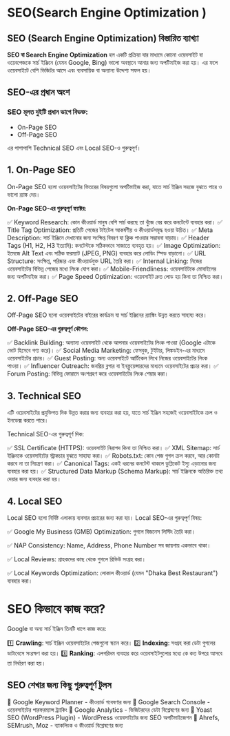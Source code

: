 # SEO(Search Engine Optimization )


## SEO (Search Engine Optimization) বিস্তারিত ব্যাখ্যা

**SEO বা Search Engine Optimization** হল একটি প্রক্রিয়া যার মাধ্যমে কোনো ওয়েবসাইট বা ওয়েবপেজকে সার্চ ইঞ্জিনে (যেমন Google, Bing) ভালো অবস্থানে আনার জন্য অপটিমাইজ করা হয়। এর ফলে ওয়েবসাইটে বেশি ভিজিটর আসে এবং ব্যবসায়িক বা অন্যান্য উদ্দেশ্য সফল হয়।

## SEO-এর প্রধান অংশ

### SEO মূলত দুইটি প্রধান ভাগে বিভক্ত:

- On-Page SEO
- Off-Page SEO

এর পাশাপাশি Technical SEO এবং Local SEO-ও গুরুত্বপূর্ণ।

## 1. On-Page SEO

On-Page SEO হলো ওয়েবসাইটের ভিতরের বিষয়গুলো অপটিমাইজ করা, যাতে সার্চ ইঞ্জিন সহজে বুঝতে পারে ও ভালো র‍্যাঙ্ক দেয়।

**On-Page SEO-এর গুরুত্বপূর্ণ ফ্যাক্টর:**

✅ Keyword Research: কোন কীওয়ার্ড মানুষ বেশি সার্চ করছে তা খুঁজে বের করে কনটেন্টে ব্যবহার করা।
✅ Title Tag Optimization: প্রতিটি পেজের টাইটেল আকর্ষণীয় ও কীওয়ার্ডসমৃদ্ধ হওয়া উচিত।
✅ Meta Description: সার্চ ইঞ্জিনে দেখানোর জন্য সংক্ষিপ্ত বিবরণ যা ক্লিক পাওয়ার সম্ভাবনা বাড়ায়।
✅ Header Tags (H1, H2, H3 ইত্যাদি): কনটেন্টকে সঠিকভাবে সাজাতে ব্যবহৃত হয়।
✅ Image Optimization: ইমেজে Alt Text এবং সঠিক ফরম্যাট (JPEG, PNG) ব্যবহার করে লোডিং স্পিড বাড়ানো।
✅ URL Structure: সংক্ষিপ্ত, পরিষ্কার এবং কীওয়ার্ডযুক্ত URL তৈরি করা।
✅ Internal Linking: নিজের ওয়েবসাইটের বিভিন্ন পেজের মধ্যে লিংক যোগ করা।
✅ Mobile-Friendliness: ওয়েবসাইটকে মোবাইলের জন্য অপটিমাইজ করা।
✅ Page Speed Optimization: ওয়েবসাইট দ্রুত লোড হয় কিনা তা নিশ্চিত করা।


## 2. Off-Page SEO

Off-Page SEO হলো ওয়েবসাইটের বাইরের কার্যক্রম যা সার্চ ইঞ্জিনের র‍্যাঙ্কিং উন্নত করতে সাহায্য করে।

**Off-Page SEO-এর গুরুত্বপূর্ণ কৌশল:**

✅ Backlink Building: অন্যান্য ওয়েবসাইট থেকে আপনার ওয়েবসাইটের লিংক পাওয়া (Google এটাকে ভোট হিসেবে গণ্য করে)।
✅ Social Media Marketing: ফেসবুক, টুইটার, লিঙ্কডইন-এর মাধ্যমে ওয়েবসাইটের প্রচার।
✅ Guest Posting: অন্য ওয়েবসাইটে আর্টিকেল লিখে নিজের ওয়েবসাইটের লিংক পাওয়া।
✅ Influencer Outreach: জনপ্রিয় ব্লগার বা ইনফ্লুয়েন্সারদের মাধ্যমে ওয়েবসাইটের প্রচার করা।
✅ Forum Posting: বিভিন্ন ফোরামে অংশগ্রহণ করে ওয়েবসাইটের লিংক শেয়ার করা।

## 3. Technical SEO

এটি ওয়েবসাইটের প্রযুক্তিগত দিক উন্নত করার জন্য ব্যবহার করা হয়, যাতে সার্চ ইঞ্জিন সহজেই ওয়েবসাইটকে ক্রল ও ইনডেক্স করতে পারে।

Technical SEO-এর গুরুত্বপূর্ণ দিক:

✅ SSL Certificate (HTTPS): ওয়েবসাইট নিরাপদ কিনা তা নিশ্চিত করা।
✅ XML Sitemap: সার্চ ইঞ্জিনকে ওয়েবসাইটের স্ট্রাকচার বুঝতে সাহায্য করা।
✅ Robots.txt: কোন পেজ গুগল ক্রল করবে, আর কোনটা করবে না তা নিয়ন্ত্রণ করা।
✅ Canonical Tags: একই ধরনের কনটেন্ট থাকলে ডুপ্লিকেট ইস্যু এড়ানোর জন্য ব্যবহার করা হয়।
✅ Structured Data Markup (Schema Markup): সার্চ ইঞ্জিনকে অতিরিক্ত তথ্য দেয়ার জন্য ব্যবহার করা হয়।

## 4. Local SEO

Local SEO হলো নির্দিষ্ট এলাকায় ব্যবসার প্রচারের জন্য করা হয়।
Local SEO-এর গুরুত্বপূর্ণ বিষয়:

✅ Google My Business (GMB) Optimization: গুগলে বিজনেস লিস্টিং তৈরি করা।

✅ NAP Consistency: Name, Address, Phone Number সব জায়গায় একভাবে থাকা।

✅ Local Reviews: গ্রাহকদের কাছ থেকে গুগলে রিভিউ সংগ্রহ করা।

✅ Local Keywords Optimization: লোকাল কীওয়ার্ড (যেমন "Dhaka Best Restaurant") ব্যবহার করা।


# SEO কিভাবে কাজ করে?

Google বা অন্য সার্চ ইঞ্জিন তিনটি ধাপে কাজ করে:

1️⃣ **Crawling**: সার্চ ইঞ্জিন ওয়েবসাইটের পেজগুলো স্ক্যান করে।
2️⃣ **Indexing**: সংগ্রহ করা ডেটা গুগলের ডাটাবেসে সংরক্ষণ করা হয়।
3️⃣ **Ranking**: এলগরিদম ব্যবহার করে ওয়েবসাইটগুলোর মধ্যে কে কত উপরে আসবে তা নির্ধারণ করা হয়।

## SEO শেখার জন্য কিছু গুরুত্বপূর্ণ টুলস

🔹 Google Keyword Planner - কীওয়ার্ড গবেষণার জন্য
🔹 Google Search Console - ওয়েবসাইটের পারফরম্যান্স ট্র্যাকিং
🔹 Google Analytics - ভিজিটরদের ডেটা বিশ্লেষণের জন্য
🔹 Yoast SEO (WordPress Plugin) - WordPress ওয়েবসাইটের জন্য SEO অপটিমাইজেশন
🔹 Ahrefs, SEMrush, Moz - ব্যাকলিংক ও কীওয়ার্ড বিশ্লেষণের জন্য




